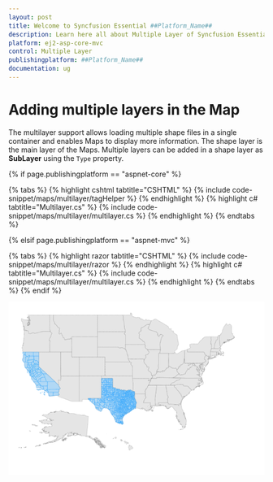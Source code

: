 ```yaml
---
layout: post
title: Welcome to Syncfusion Essential ##Platform_Name##
description: Learn here all about Multiple Layer of Syncfusion Essential ##Platform_Name## widgets based on HTML5 and jQuery.
platform: ej2-asp-core-mvc
control: Multiple Layer
publishingplatform: ##Platform_Name##
documentation: ug
---
```


# Adding multiple layers in the Map

The multilayer support allows loading multiple shape files in a single container and enables Maps to display more information. The shape layer is the main layer of the Maps. Multiple layers can be added in a shape layer as **SubLayer** using the `Type` property.

{% if page.publishingplatform == "aspnet-core" %}

{% tabs %}
{% highlight cshtml tabtitle="CSHTML" %}
{% include code-snippet/maps/multilayer/tagHelper %}
{% endhighlight %}
{% highlight c# tabtitle="Multilayer.cs" %}
{% include code-snippet/maps/multilayer/multilayer.cs %}
{% endhighlight %}
{% endtabs %}

{% elsif page.publishingplatform == "aspnet-mvc" %}

{% tabs %}
{% highlight razor tabtitle="CSHTML" %}
{% include code-snippet/maps/multilayer/razor %}
{% endhighlight %}
{% highlight c# tabtitle="Multilayer.cs" %}
{% include code-snippet/maps/multilayer/multilayer.cs %}
{% endhighlight %}
{% endtabs %}
{% endif %}



![Adding multiple layers in the Map](../images/How-to/multilayer.PNG)
